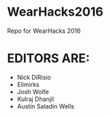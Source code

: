 # WearHacks2016
Repo for WearHacks 2016 

# EDITORS ARE:
- Nick DiRisio
- Elimirks
- Josh Wolfe 
- Kulraj Dhanjil
- Austin Saladin Wells
